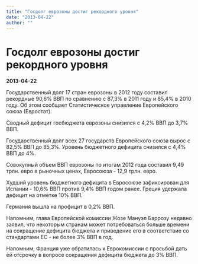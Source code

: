 ```yaml
---
title: "Госдолг еврозоны достиг рекордного уровня"
date: "2013-04-22"
author: ""
---
```


# Госдолг еврозоны достиг рекордного уровня

**2013-04-22** 

Государственный долг 17 стран еврозоны в 2012 году составил рекордные 90,6% ВВП по сравнению с 87,3% в 2011 году и 85,4% в 2010 году. Об этом сообщает Статистическое управление Европейского союза (Евростат).



Сводный дефицит госбюджета еврозоны снизился с 4,2% ВВП до 3,7% ВВП.



Государственный долг всех 27 государств Европейского союза вырос с 82,5% ВВП до 85,3%. Уровень бюджетного дефицита снизился с 4,4% ВВП до 4%.



Совокупный объем ВВП еврозоны по итогам 2012 года составил 9,49 трлн. евро в рыночных ценах, Евросоюза - 12,9 трлн. евро.



Худший уровень бюджетного дефицита в Евросоюзе зафиксирован для Испании - 10,6% ВВП против 9,4% ВВП годом ранее. Греция удержала дефицит на отметке 10% ВВП.



Германия вышла на профицит в 0,2% ВВП.



Напомним, глава Европейской комиссии Жозе Мануэл Баррозу недавно заявил, что некоторым странам может потребоваться больше времени на сокращение дефицита бюджета и приведение его в соответствие со стандартами ЕС - не более 3% ВВП в год.



Напомним, Франция уже обратилась к Еврокомиссии с просьбой дать ей отсрочку в вопросе сокращения дефицита бюджета до 3% ВВП.